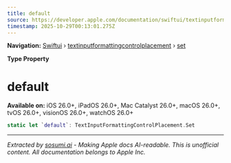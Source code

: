 ```yaml
---
title: default
source: https://developer.apple.com/documentation/swiftui/textinputformattingcontrolplacement/set/default
timestamp: 2025-10-29T00:13:01.275Z
---
```


**Navigation:** [Swiftui](/documentation/swiftui) › [textinputformattingcontrolplacement](/documentation/swiftui/textinputformattingcontrolplacement) › [set](/documentation/swiftui/textinputformattingcontrolplacement/set)

**Type Property**

# default

**Available on:** iOS 26.0+, iPadOS 26.0+, Mac Catalyst 26.0+, macOS 26.0+, tvOS 26.0+, visionOS 26.0+, watchOS 26.0+

```swift
static let `default`: TextInputFormattingControlPlacement.Set
```

---

*Extracted by [sosumi.ai](https://sosumi.ai) - Making Apple docs AI-readable.*
*This is unofficial content. All documentation belongs to Apple Inc.*
